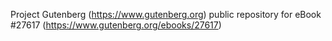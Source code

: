 Project Gutenberg (https://www.gutenberg.org) public repository for eBook #27617 (https://www.gutenberg.org/ebooks/27617)
